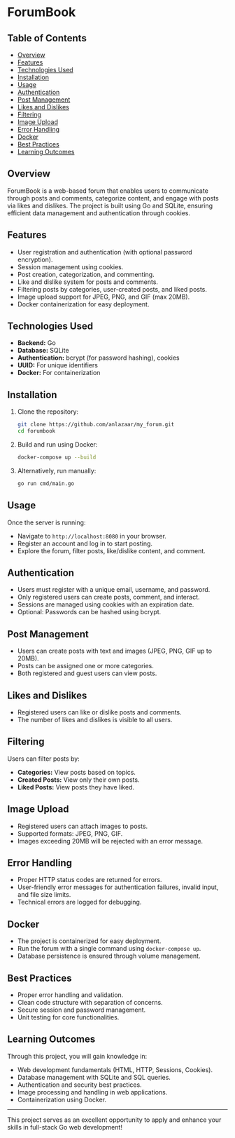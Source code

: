 # ForumBook

## Table of Contents
- [Overview](#overview)
- [Features](#features)
- [Technologies Used](#technologies-used)
- [Installation](#installation)
- [Usage](#usage)
- [Authentication](#authentication)
- [Post Management](#post-management)
- [Likes and Dislikes](#likes-and-dislikes)
- [Filtering](#filtering)
- [Image Upload](#image-upload)
- [Error Handling](#error-handling)
- [Docker](#docker)
- [Best Practices](#best-practices)
- [Learning Outcomes](#learning-outcomes)

## Overview
ForumBook is a web-based forum that enables users to communicate through posts and comments, categorize content, and engage with posts via likes and dislikes. The project is built using Go and SQLite, ensuring efficient data management and authentication through cookies.

## Features
- User registration and authentication (with optional password encryption).
- Session management using cookies.
- Post creation, categorization, and commenting.
- Like and dislike system for posts and comments.
- Filtering posts by categories, user-created posts, and liked posts.
- Image upload support for JPEG, PNG, and GIF (max 20MB).
- Docker containerization for easy deployment.

## Technologies Used
- **Backend:** Go
- **Database:** SQLite
- **Authentication:** bcrypt (for password hashing), cookies
- **UUID:** For unique identifiers
- **Docker:** For containerization

## Installation
1. Clone the repository:
   ```sh
   git clone https://github.com/anlazaar/my_forum.git
   cd forumbook
   ```
2. Build and run using Docker:
   ```sh
   docker-compose up --build
   ```
3. Alternatively, run manually:
   ```sh
   go run cmd/main.go
   ```

## Usage
Once the server is running:
- Navigate to `http://localhost:8080` in your browser.
- Register an account and log in to start posting.
- Explore the forum, filter posts, like/dislike content, and comment.

## Authentication
- Users must register with a unique email, username, and password.
- Only registered users can create posts, comment, and interact.
- Sessions are managed using cookies with an expiration date.
- Optional: Passwords can be hashed using bcrypt.

## Post Management
- Users can create posts with text and images (JPEG, PNG, GIF up to 20MB).
- Posts can be assigned one or more categories.
- Both registered and guest users can view posts.

## Likes and Dislikes
- Registered users can like or dislike posts and comments.
- The number of likes and dislikes is visible to all users.

## Filtering
Users can filter posts by:
- **Categories:** View posts based on topics.
- **Created Posts:** View only their own posts.
- **Liked Posts:** View posts they have liked.

## Image Upload
- Registered users can attach images to posts.
- Supported formats: JPEG, PNG, GIF.
- Images exceeding 20MB will be rejected with an error message.

## Error Handling
- Proper HTTP status codes are returned for errors.
- User-friendly error messages for authentication failures, invalid input, and file size limits.
- Technical errors are logged for debugging.

## Docker
- The project is containerized for easy deployment.
- Run the forum with a single command using `docker-compose up`.
- Database persistence is ensured through volume management.

## Best Practices
- Proper error handling and validation.
- Clean code structure with separation of concerns.
- Secure session and password management.
- Unit testing for core functionalities.

## Learning Outcomes
Through this project, you will gain knowledge in:
- Web development fundamentals (HTML, HTTP, Sessions, Cookies).
- Database management with SQLite and SQL queries.
- Authentication and security best practices.
- Image processing and handling in web applications.
- Containerization using Docker.

---

This project serves as an excellent opportunity to apply and enhance your skills in full-stack Go web development!
